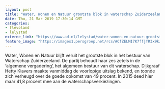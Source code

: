 ```yaml
---
layout: post
title: "Water, Wonen en Natuur grootste blok in waterschap Zuiderzeeland"
date: Thu, 21 Mar 2019 17:30:14 GMT
categories: 
- flevoland 
- lelystad 
externe_link: "https://www.ad.nl/lelystad/water-wonen-en-natuur-grootste-blok-in-waterschap-zuiderzeeland~a2a7db59/"
feature_image: "https://images1.persgroep.net/rcs/ACfZELMI7K7ffjTR3x9kJNWRoDM/diocontent/102404980/_fitwidth/400/?appId=21791a8992982cd8da851550a453bd7f&quality=0.7"
---
```


Water, Wonen en Natuur blijft veruit het grootste blok in het bestuur van Waterschap Zuiderzeeland. De partij behoudt haar zes zetels in de ‘algemene vergadering’, het algemeen bestuur van dit waterschap. Dijkgraaf Hetty Klavers maakte vanmiddag de voorlopige uitslag bekend, en toonde zich verheugd over de goede opkomst van 49 procent. In 2015 deed hier maar 41,8 procent mee aan de waterschapsverkiezingen.
